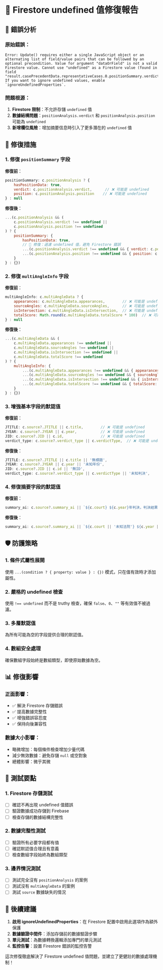 # 🔧 Firestore undefined 值修復報告

## 🐛 **錯誤分析**

### 原始錯誤：
```
Error: Update() requires either a single JavaScript object or an alternating list of field/value pairs that can be followed by an optional precondition. Value for argument "dataOrField" is not a valid Firestore value. Cannot use "undefined" as a Firestore value (found in field "result.casePrecedentData.representativeCases.0.positionSummary.verdict"). If you want to ignore undefined values, enable `ignoreUndefinedProperties`.
```

### 問題根源：
1. **Firestore 限制**：不允許存儲 `undefined` 值
2. **數據結構問題**：`positionAnalysis.verdict` 和 `positionAnalysis.position` 可能為 `undefined`
3. **新增欄位風險**：增加摘要信息時引入了更多潛在的 `undefined` 值

## 🔧 **修復措施**

### 1. 修復 `positionSummary` 字段

**修復前**：
```javascript
positionSummary: c.positionAnalysis ? {
    hasPositionData: true,
    verdict: c.positionAnalysis.verdict,      // ❌ 可能是 undefined
    position: c.positionAnalysis.position    // ❌ 可能是 undefined
} : null
```

**修復後**：
```javascript
...(c.positionAnalysis && (
    c.positionAnalysis.verdict !== undefined || 
    c.positionAnalysis.position !== undefined
) ? {
    positionSummary: {
        hasPositionData: true,
        // 🚨 修復：過濾 undefined 值，避免 Firestore 錯誤
        ...(c.positionAnalysis.verdict !== undefined && { verdict: c.positionAnalysis.verdict }),
        ...(c.positionAnalysis.position !== undefined && { position: c.positionAnalysis.position })
    }
} : {})
```

### 2. 修復 `multiAngleInfo` 字段

**修復前**：
```javascript
multiAngleInfo: c.multiAngleData ? {
    appearances: c.multiAngleData.appearances,        // ❌ 可能是 undefined
    sourceAngles: c.multiAngleData.sourceAngles,      // ❌ 可能是 undefined
    isIntersection: c.multiAngleData.isIntersection,  // ❌ 可能是 undefined
    totalScore: Math.round(c.multiAngleData.totalScore * 100)  // ❌ 可能是 undefined
} : null
```

**修復後**：
```javascript
...(c.multiAngleData && (
    c.multiAngleData.appearances !== undefined ||
    c.multiAngleData.sourceAngles !== undefined ||
    c.multiAngleData.isIntersection !== undefined ||
    c.multiAngleData.totalScore !== undefined
) ? {
    multiAngleInfo: {
        ...(c.multiAngleData.appearances !== undefined && { appearances: c.multiAngleData.appearances }),
        ...(c.multiAngleData.sourceAngles !== undefined && { sourceAngles: c.multiAngleData.sourceAngles }),
        ...(c.multiAngleData.isIntersection !== undefined && { isIntersection: c.multiAngleData.isIntersection }),
        ...(c.multiAngleData.totalScore !== undefined && { totalScore: Math.round(c.multiAngleData.totalScore * 100) })
    }
} : {})
```

### 3. 增強基本字段的默認值

**修復前**：
```javascript
JTITLE: c.source?.JTITLE || c.title,        // ❌ 可能是 undefined
JYEAR: c.source?.JYEAR || c.year,           // ❌ 可能是 undefined
JID: c.source?.JID || c.id,                 // ❌ 可能是 undefined
verdict_type: c.source?.verdict_type || c.verdictType,  // ❌ 可能是 undefined
```

**修復後**：
```javascript
JTITLE: c.source?.JTITLE || c.title || '無標題',
JYEAR: c.source?.JYEAR || c.year || '未知年份',
JID: c.source?.JID || c.id || '無ID',
verdict_type: c.source?.verdict_type || c.verdictType || '未知判決',
```

### 4. 修復摘要字段的默認值

**修復前**：
```javascript
summary_ai: c.source?.summary_ai || `${c.court} ${c.year}年判決，判決結果：${c.verdictType}`,
```

**修復後**：
```javascript
summary_ai: c.source?.summary_ai || `${c.court || '未知法院'} ${c.year || '未知年份'}年判決，判決結果：${c.verdictType || '未知'}`,
```

## 🛡️ **防護策略**

### 1. 條件式屬性展開
使用 `...(condition ? { property: value } : {})` 模式，只在值有效時才添加屬性。

### 2. 嚴格的 undefined 檢查
使用 `!== undefined` 而不是 truthy 檢查，確保 `false`、`0`、`""` 等有效值不被過濾。

### 3. 多層默認值
為所有可能為空的字段提供合理的默認值。

### 4. 數組安全處理
確保數組字段始終是數組類型，即使原始數據為空。

## 📊 **修復影響**

### 正面影響：
- ✅ 解決 Firestore 存儲錯誤
- ✅ 提高數據完整性
- ✅ 增強錯誤容忍度
- ✅ 保持向後兼容性

### 數據大小影響：
- 略微增加：每個條件檢查增加少量代碼
- 減少無效數據：避免存儲 `null` 或空對象
- 總體影響：微乎其微

## 🎯 **測試要點**

### 1. Firestore 存儲測試
- [ ] 確認不再出現 undefined 值錯誤
- [ ] 驗證數據成功存儲到 Firebase
- [ ] 檢查存儲的數據結構完整性

### 2. 數據完整性測試
- [ ] 驗證所有必要字段都有值
- [ ] 確認默認值合理且有意義
- [ ] 檢查數組字段始終為數組類型

### 3. 邊界情況測試
- [ ] 測試完全沒有 `positionAnalysis` 的案例
- [ ] 測試沒有 `multiAngleData` 的案例
- [ ] 測試 `source` 數據缺失的情況

## 🚀 **後續建議**

1. **啟用 ignoreUndefinedProperties**：在 Firestore 配置中啟用此選項作為額外保護
2. **數據驗證中間件**：添加存儲前的數據驗證步驟
3. **單元測試**：為數據轉換邏輯添加專門的單元測試
4. **監控告警**：設置 Firestore 錯誤的監控告警

這次修復徹底解決了 Firestore undefined 值問題，並建立了更健壯的數據處理機制！
